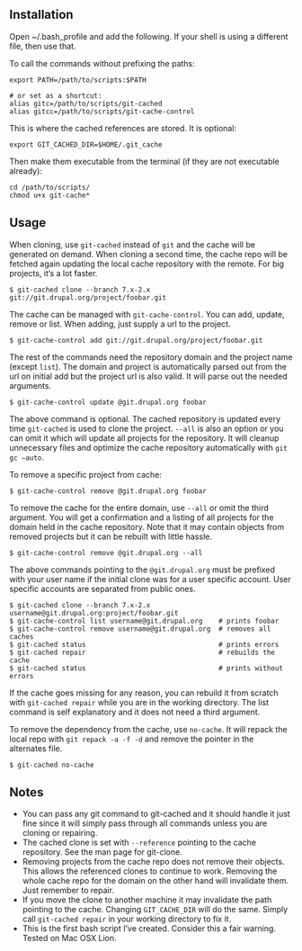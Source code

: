 Installation
-------------

Open ~/.bash_profile and add the following. If your shell is using a different file, then use that.

To call the commands without prefixing the paths:

    export PATH=/path/to/scripts:$PATH
    
    # or set as a shortcut:
    alias gitc=/path/to/scripts/git-cached
    alias gitcc=/path/to/scripts/git-cache-control

This is where the cached references are stored. It is optional:

    export GIT_CACHED_DIR=$HOME/.git_cache

Then make them executable from the terminal (if they are not executable already):

    cd /path/to/scripts/
    chmod u+x git-cache*


Usage
------

When cloning, use `git-cached` instead of `git` and the cache will be generated on demand.  When cloning a second time, the cache repo will be fetched again updating the local cache repository with the remote. For big projects, it’s a lot faster.

    $ git-cached clone --branch 7.x-2.x git://git.drupal.org/project/foobar.git

The cache can be managed with `git-cache-control`. You can add, update, remove or list. When adding, just supply a url to the project.

    $ git-cache-control add git://git.drupal.org/project/foobar.git

The rest of the commands need the repository domain and the project name (except `list`). The domain and project is automatically parsed out from the url on initial add but the project url is also valid. It will parse out the needed arguments.

    $ git-cache-control update @git.drupal.org foobar

The above command is optional. The cached repository is updated every time `git-cached` is used to clone the project. `--all` is also an option or you can omit it which will update all projects for the repository. It will cleanup unnecessary files and optimize the cache repository automatically with `git gc —auto`.

To remove a specific project from cache:

    $ git-cache-control remove @git.drupal.org foobar

To remove the cache for the entire domain, use `--all` or omit the third argument. You will get a confirmation and a listing of all projects for the domain held in the cache repository. Note that it may contain objects from removed projects but it can be rebuilt with little hassle.

    $ git-cache-control remove @git.drupal.org --all

The above commands pointing to the `@git.drupal.org` must be prefixed with your user name if the initial clone was for a user specific account. User specific accounts are separated from public ones.

    $ git-cached clone --branch 7.x-2.x username@git.drupal.org:project/foobar.git
    $ git-cache-control list username@git.drupal.org    # prints foobar
    $ git-cache-control remove username@git.drupal.org  # removes all caches
    $ git-cached status                                 # prints errors
    $ git-cached repair                                 # rebuilds the cache
    $ git-cached status                                 # prints without errors

If the cache goes missing for any reason, you can rebuild it from scratch with `git-cached repair` while you are in the working directory. The list command is self explanatory and it does not need a third argument.

To remove the dependency from the cache, use `no-cache`. It will repack the local repo with `git repack -a -f -d` and remove the pointer in the alternates file.

    $ git-cached no-cache

Notes
------

  - You can pass any git command to git-cached and it should handle it just fine since it will simply pass through all commands unless you are cloning or repairing.
  - The cached clone is set with `--reference` pointing to the cache repository. See the man page for git-clone.
  - Removing projects from the cache repo does not remove their objects. This allows the referenced clones to continue to work. Removing the whole cache repo for the domain on the other hand will invalidate them. Just remember to repair.
  - If you move the clone to another machine it may invalidate the path pointing to the cache. Changing `GIT_CACHE_DIR` will do the same. Simply call `git-cached repair` in your working directory to fix it.
  - This is the first bash script I’ve created. Consider this a fair warning. Tested on Mac OSX Lion.
